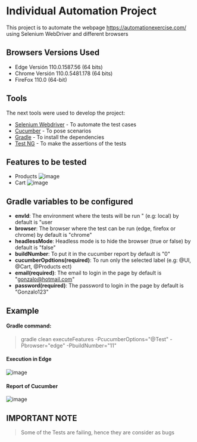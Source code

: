 # Individual Automation Project
This project is to automate the webpage https://automationexercise.com/ using Selenium WebDriver and different browsers 
## Browsers Versions Used
-  Edge Versión 110.0.1587.56 (64 bits)
- Chrome Versión 110.0.5481.178 (64 bits)
- FireFox 110.0 (64-bit)
## Tools
The next tools were used to develop the project:

- [Selenium Webdriver](https://www.selenium.dev/documentation/) - To automate the test cases
- [Cucumber](https://cucumber.io/docs/) - To pose scenarios
- [Gradle](https://gradle.org/) - To install the dependencies
- [Test NG](https://testng.org/doc/) - To make the assertions of the tests

## Features to be tested

- Products
![image](https://user-images.githubusercontent.com/86843637/221449747-14bb2535-d1ab-42ff-b0f8-6aeeed8d8d3e.png)
- Cart
![image](https://user-images.githubusercontent.com/86843637/221449707-c84c668a-2f8f-4596-acd1-e2a44a50b075.png)

## Gradle variables to be configured
- **envId**: The environment where the tests will be run " (e.g: local) by default is "user
- **browser**: The browser where the test can be run (edge, firefox or chrome) by default is "chrome"
- **headlessMode**: Headless mode is to hide the browser (true or false) by default is "false"
- **buildNumber**: To put it in the cucumber report by default is "0"
- **cucumberOpdtions(required)**: To run only the selected label (e.g: @UI, @Cart, @Products ect)
- **email(required)**: The email to login in the page by default is "gonzalo@hotmail.com"
- **password(required)**: The password to login in the page by default is "Gonzalo123"

## Example
#### Gradle command:
> gradle clean executeFeatures -PcucumberOptions="@Test" -Pbrowser="edge" -PbuildNumber="11" 

#### Execution in Edge
![image](https://user-images.githubusercontent.com/86843637/221453589-2b6ce6ee-d6f0-456c-8e6f-29ae970578c8.png)
#### Report of Cucumber
![image](https://user-images.githubusercontent.com/86843637/221453648-80963ef6-ef77-4354-bb79-3322c5dd6900.png)

## IMPORTANT NOTE
> Some of the Tests are failing, hence
> they are consider as bugs